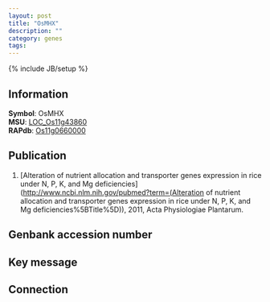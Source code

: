 ```yaml
---
layout: post
title: "OsMHX"
description: ""
category: genes
tags: 
---
```

{% include JB/setup %}

## Information
__Symbol__: OsMHX  
__MSU__: [LOC_Os11g43860](http://rice.plantbiology.msu.edu/cgi-bin/ORF_infopage.cgi?orf=LOC_Os11g43860)  
__RAPdb__: [Os11g0660000](http://rapdb.dna.affrc.go.jp/viewer/gbrowse_details/irgsp1?name=Os11g0660000)  

## Publication
1. [Alteration of nutrient allocation and transporter genes expression in rice under N, P, K, and Mg deficiencies](http://www.ncbi.nlm.nih.gov/pubmed?term=(Alteration of nutrient allocation and transporter genes expression in rice under N, P, K, and Mg deficiencies%5BTitle%5D)), 2011, Acta Physiologiae Plantarum.

## Genbank accession number

## Key message

## Connection


